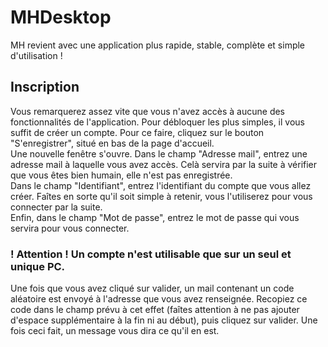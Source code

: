 # MHDesktop
MH revient avec une application plus rapide, stable, complète et simple d'utilisation !

## Inscription
Vous remarquerez assez vite que vous n'avez accès à aucune des fonctionnalités de l'application. Pour débloquer les plus simples, il vous suffit de créer un compte. Pour ce faire, cliquez sur le bouton "S'enregistrer", situé en bas de la page d'accueil.<br/>
Une nouvelle fenêtre s'ouvre. Dans le champ "Adresse mail", entrez une adresse mail à laquelle vous avez accès. Celà servira par la suite à vérifier que vous êtes bien humain, elle n'est pas enregistrée.<br/>
Dans le champ "Identifiant", entrez l'identifiant du compte que vous allez créer. Faîtes en sorte qu'il soit simple à retenir, vous l'utiliserez pour vous connecter par la suite.<br/>
Enfin, dans le champ "Mot de passe", entrez le mot de passe qui vous servira pour vous connecter.
### ! Attention ! Un compte n'est utilisable que sur un seul et unique PC.
Une fois que vous avez cliqué sur valider, un mail contenant un code aléatoire est envoyé à l'adresse que vous avez renseignée. Recopiez ce code dans le champ prévu à cet effet (faîtes attention à ne pas ajouter d'espace supplémentaire à la fin ni au début), puis cliquez sur valider. Une fois ceci fait, un message vous dira ce qu'il en est.
